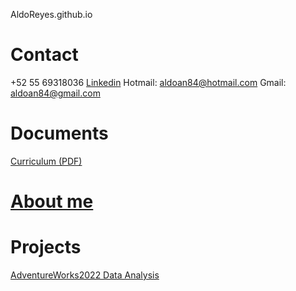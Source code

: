  AldoReyes.github.io

# Contact

 +52 55 69318036
 [Linkedin](https://www.linkedin.com/in/aldoreyesbianalyst?lipi=urn%3Ali%3Apage%3Ad_flagship3_profile_view_base_contact_details%3Bv420leqVSUOChjUj%2BtCWbw%3D%3D)
 Hotmail: aldoan84@hotmail.com
 Gmail: aldoan84@gmail.com

# Documents
 [Curriculum (PDF)](/Assets/files/Aldo_Reyes_CV.pdf)

# [About me](https://github.com/AldoReyes84/About-me)

# Projects

 [AdventureWorks2022 Data Analysis](https://github.com/AldoReyes84/Data-Analisys_For-AdventureWorksDW2022_SQL_PowerBI_Python_Excel)
